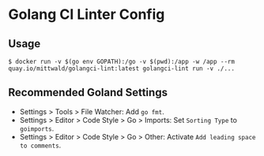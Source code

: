 # Golang CI Linter Config

## Usage

```shell
$ docker run -v $(go env GOPATH):/go -v $(pwd):/app -w /app --rm quay.io/mittwald/golangci-lint:latest golangci-lint run -v ./...
```

## Recommended Goland Settings

* Settings > Tools > File Watcher: Add `go fmt`.
* Settings > Editor > Code Style > Go > Imports: Set `Sorting Type` to `goimports`.
* Settings > Editor > Code Style > Go > Other: Activate `Add leading space to comments`.

